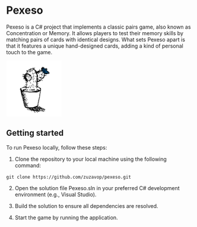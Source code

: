 # Pexeso
Pexeso is a C# project that implements a classic pairs game, also known as Concentration or Memory. It allows players to test their memory skills by matching pairs of cards with identical designs. What sets Pexeso apart is that it features a unique hand-designed cards, adding a kind of personal touch to the game.

<img src="./Pexeso/res/kaktus.png" alt="card design" width="150" height="150"/>

## Getting started
To run Pexeso locally, follow these steps:

1. Clone the repository to your local machine using the following command:
```shell
git clone https://github.com/zuzavop/pexeso.git
```
2. Open the solution file Pexeso.sln in your preferred C# development environment (e.g., Visual Studio).

3. Build the solution to ensure all dependencies are resolved.

4. Start the game by running the application.
